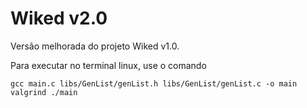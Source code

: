 # Wiked v2.0

Versão melhorada do projeto Wiked v1.0.

Para executar no terminal linux, use o comando

```linux
gcc main.c libs/GenList/genList.h libs/GenList/genList.c -o main
valgrind ./main
```